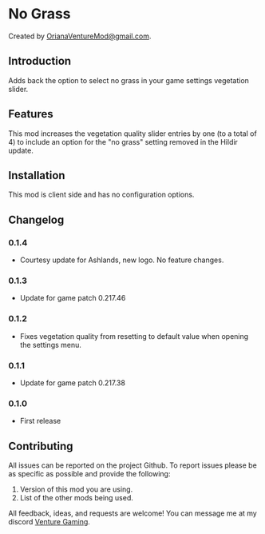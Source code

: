 # No Grass

Created by [OrianaVentureMod@gmail.com](https://github.com/OrianaVenture/VentureValheim).

## Introduction

Adds back the option to select no grass in your game settings vegetation slider.

## Features

This mod increases the vegetation quality slider entries by one (to a total of 4) to include an option for the "no grass" setting removed in the Hildir update.

## Installation

This mod is client side and has no configuration options.

## Changelog

### 0.1.4

* Courtesy update for Ashlands, new logo. No feature changes.

### 0.1.3

* Update for game patch 0.217.46

### 0.1.2

* Fixes vegetation quality from resetting to default value when opening the settings menu.

### 0.1.1

* Update for game patch 0.217.38

### 0.1.0

* First release

## Contributing

All issues can be reported on the project Github. To report issues please be as specific as possible and provide the following:

1. Version of this mod you are using.
2. List of the other mods being used.

All feedback, ideas, and requests are welcome! You can message me at my discord [Venture Gaming](https://discord.gg/tAd5hapt88).
